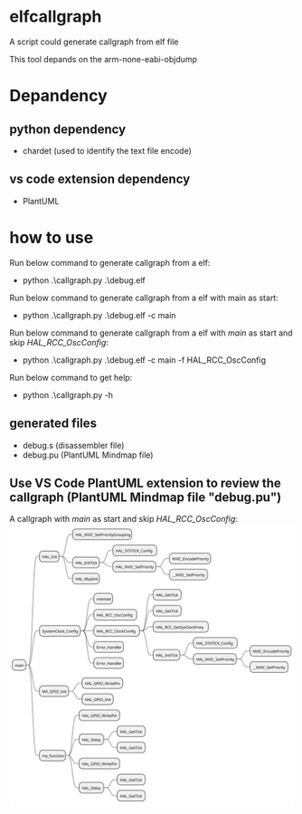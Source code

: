 # elfcallgraph
A script could generate callgraph from elf file

This tool depands on the arm-none-eabi-objdump

# Depandency

## python dependency
- chardet (used to identify the text file encode)

## vs code extension dependency
- PlantUML

# how to use
Run below command to generate callgraph from a elf:
- python .\callgraph.py .\debug.elf

Run below command to generate callgraph from a elf with main as start:
- python .\callgraph.py .\debug.elf -c main

Run below command to generate callgraph from a elf with *main* as start and skip *HAL_RCC_OscConfig*:
- python .\callgraph.py .\debug.elf -c main -f HAL_RCC_OscConfig

Run below command to get help:
- python .\callgraph.py -h

## generated files
- debug.s (disassembler file)
- debug.pu (PlantUML Mindmap file)

## Use VS Code PlantUML extension to review the callgraph (PlantUML Mindmap file "debug.pu")
A callgraph with *main* as start and skip *HAL_RCC_OscConfig*:
![callgraph](./image/debug.svg)